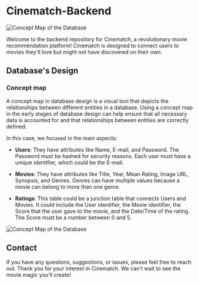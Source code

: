 # Cinematch-Backend


![Concept Map of the Database](https://drive.google.com/uc?export=view&id=1HMVuoUZDbcMkdD-63Wc0Efh114SGs0s_)

Welcome to the backend repository for Cinematch, a revolutionary movie recommendation platform! Cinematch is designed to connect users to movies they'll love but might not have discovered on their own.

## Database's Design
### Concept map

A concept map in database design is a visual tool that depicts the relationships between different entities in a database. Using a concept map in the early stages of database design can help ensure that all necessary data is accounted for and that relationships between entities are correctly defined.

In this case, we focused in the main aspects:

* **Users**: They have attributes like Name, E-mail, and Password. The Password must be hashed for security reasons. Each user must have a unique identifier, which could be the E-mail.

* **Movies**: They have attributes like Title, Year, Mean Rating, Image URL, Synopsis, and Genres. Genres can have multiple values because a movie can belong to more than one genre.

* **Ratings**: This table could be a junction table that connects Users and Movies. It could include the User identifier, the Movie identifier, the Score that the user gave to the movie, and the Date/Time of the rating. The Score must be a number between 0 and 5.

![Concept Map of the Database](https://drive.google.com/uc?export=view&id=1kZqGk2CQhsAXFeNpW0xjd5AiFj1aiDhB)

## Contact

If you have any questions, suggestions, or issues, please feel free to reach out.
Thank you for your interest in Cinematch. We can't wait to see the movie magic you'll create!
